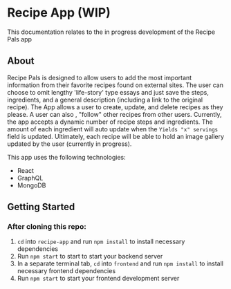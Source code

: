 # Recipe App (WIP)


This documentation relates to the in progress development of the Recipe Pals app

## About
Recipe Pals is designed to allow users to add the most important information from their favorite recipes found on external sites. The user can choose to omit lengthy 'life-story' type essays and just save the steps, ingredients, and a general description (including a link to the original recipe). The App allows a user to create, update, and delete recipes as they please. A user can also , "follow" other recipes from other users. Currently, the app accepts a dynamic number of recipe steps and ingredients. The amount of each ingredient will auto update when the `Yields "x" servings` field is updated. Ultimately, each recipe will be able to hold an image gallery updated by the user (currently in progress).

This app uses the following technologies:

- React 
- GraphQL
- MongoDB

## Getting Started

### After cloning this repo:
1. `cd` into `recipe-app` and run `npm install` to install necessary dependencies
2. Run `npm start` to start to start your backend server
3. In a separate terminal tab, `cd` into `frontend` and run `npm install` to install necessary frontend dependencies
4. Run `npm start` to start your frontend development server





